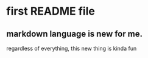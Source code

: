 
# first README file

## markdown language is new for me.

<p> regardless of everything, this new thing is kinda fun
</p>
